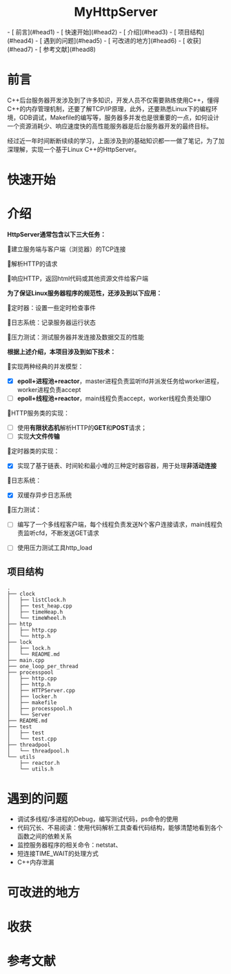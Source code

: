 <center>
	<h1>
MyHttpServer
</h1>
</center>
- [ 前言](#head1)
- [ 快速开始](#head2)
- [ 介绍](#head3)
  - [ 项目结构](#head4)
- [ 遇到的问题](#head5)
- [ 可改进的地方](#head6)
- [ 收获](#head7)
- [ 参考文献](#head8)


# <span id="head1"> 前言</span>

C++后台服务器开发涉及到了许多知识，开发人员不仅需要熟练使用C++，懂得C++的内存管理机制，还要了解TCP/IP原理，此外，还要熟悉Linux下的编程环境，GDB调试，Makefile的编写等，服务器多并发也是很重要的一点，如何设计一个资源消耗少、响应速度快的高性能服务器是后台服务器开发的最终目标。

经过近一年时间断断续续的学习，上面涉及到的基础知识都一一做了笔记，为了加深理解，实现一个基于Linux C++的HttpServer。



# <span id="head2">快速开始</span>





# <span id="head3">介绍</span>

**HttpServer通常包含以下三大任务：**

:small_blue_diamond:建立服务端与客户端（浏览器）的TCP连接

:small_blue_diamond:解析HTTP的请求

:small_blue_diamond:响应HTTP，返回html代码或其他资源文件给客户端

**为了保证Linux服务器程序的规范性，还涉及到以下应用：**

:small_orange_diamond:定时器：设置一些定时检查事件

:small_orange_diamond:日志系统：记录服务器运行状态

:small_orange_diamond:压力测试：测试服务器并发连接及数据交互的性能



**根据上述介绍，本项目涉及到如下技术：**

:white_square_button:实现两种经典的并发模型：

- [x] **epoll+进程池+reactor**，master进程负责监听lfd并派发任务给worker进程，worker进程负责accept
- [ ] **epoll+线程池+reactor**，main线程负责accept，worker线程负责处理IO

:white_square_button:HTTP服务类的实现：

- [ ] 使用**有限状态机**解析HTTP的**GET**和**POST**请求；
- [ ] 实现**大文件传输**

:white_square_button:定时器类的实现：

- [x] 实现了基于链表、时间轮和最小堆的三种定时器容器，用于处理**非活动连接**

:white_square_button:日志系统：

- [x] 双缓存异步日志系统

:white_square_button:压力测试：

- [ ] 编写了一个多线程客户端，每个线程负责发送N个客户连接请求，main线程负责监听cfd，不断发送GET请求

- [ ] 使用压力测试工具http_load



## <span id="head4">项目结构</span>

```shell
.
├── clock
│   ├── listClock.h
│   ├── test_heap.cpp
│   ├── timeHeap.h
│   └── timeWheel.h
├── http
│   ├── http.cpp
│   └── http.h
├── lock
│   ├── lock.h
│   └── README.md
├── main.cpp
├── one_loop_per_thread
├── processpool
│   ├── http.cpp
│   ├── http.h
│   ├── HTTPServer.cpp
│   ├── locker.h
│   ├── makefile
│   ├── processpool.h
│   └── Server
├── README.md
├── test
│   ├── test
│   └── test.cpp
├── threadpool
│   └── threadpool.h
└── utils
    ├── reactor.h
    └── utils.h
```



# <span id="head5">遇到的问题</span>

- 调试多线程/多进程的Debug，编写测试代码，ps命令的使用
- 代码冗长、不易阅读：使用代码解析工具查看代码结构，能够清楚地看到各个函数之间的依赖关系
- 监控服务器程序的相关命令：netstat、
- 短连接TIME_WAIT的处理方式
- C++内存泄漏



# <span id="head6">可改进的地方</span>





# <span id="head7">收获</span>





# <span id="head8">参考文献</span>